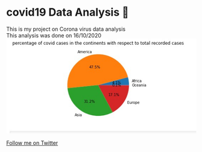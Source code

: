 # covid19 Data Analysis :rocket:
This is my project on Corona virus data analysis  
This analysis was done on 16/10/2020
![screenshot](screenshot1.jpg)

[Follow me on Twitter](http://twitter.com/sosadiapet)
